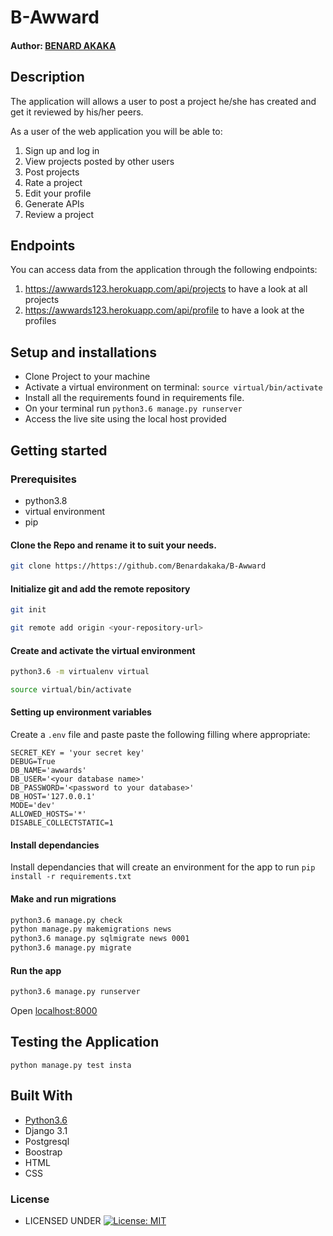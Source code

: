 #  B-Awward

#### Author: [BENARD AKAKA](https://github.com/Benardakaka)


## Description
The application will allows a user to post a project he/she has created and get it reviewed by his/her peers.

As a user of the web application you will be able to:

1. Sign up and log in
2. View projects posted by other users
3. Post projects
4. Rate a project
5. Edit your profile
6. Generate APIs
7. Review a project

## Endpoints
You can access data from the application through the following endpoints:

1. https://awwards123.herokuapp.com/api/projects to have a look at all projects
2. https://awwards123.herokuapp.com/api/profile to have a look at the profiles

## Setup and installations
* Clone Project to your machine
* Activate a virtual environment on terminal: `source virtual/bin/activate`
* Install all the requirements found in requirements file.
* On your terminal run `python3.6 manage.py runserver`
* Access the live site using the local host provided



## Getting started

### Prerequisites
* python3.8
* virtual environment
* pip

#### Clone the Repo and rename it to suit your needs.
```bash
git clone https://https://github.com/Benardakaka/B-Awward
```
#### Initialize git and add the remote repository
```bash
git init
```
```bash
git remote add origin <your-repository-url>
```

#### Create and activate the virtual environment
```bash
python3.6 -m virtualenv virtual
```

```bash
source virtual/bin/activate
```

#### Setting up environment variables
Create a `.env` file and paste paste the following filling where appropriate:
```
SECRET_KEY = 'your secret key'
DEBUG=True
DB_NAME='awwards'
DB_USER='<your database name>'
DB_PASSWORD='<password to your database>'
DB_HOST='127.0.0.1'
MODE='dev'
ALLOWED_HOSTS='*'
DISABLE_COLLECTSTATIC=1
```

#### Install dependancies
Install dependancies that will create an environment for the app to run
`pip install -r requirements.txt`

#### Make and run migrations
```bash
python3.6 manage.py check
python manage.py makemigrations news
python3.6 manage.py sqlmigrate news 0001
python3.6 manage.py migrate
```

#### Run the app
```bash
python3.6 manage.py runserver
```
Open [localhost:8000](http://127.0.0.1:8000/)



## Testing the Application
`python manage.py test insta`
        
## Built With

* [Python3.6](https://docs.python.org/3/)
* Django 3.1
* Postgresql 
* Boostrap
* HTML
* CSS


### License

* LICENSED UNDER  [![License: MIT](https://img.shields.io/badge/License-MIT-yellow.svg)](license/MIT)